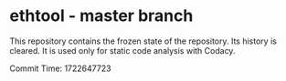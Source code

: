 # ethtool - master branch

This repository contains the frozen state of the repository.
Its history is cleared. It is used only for static code
analysis with Codacy.

Commit Time: 1722647723